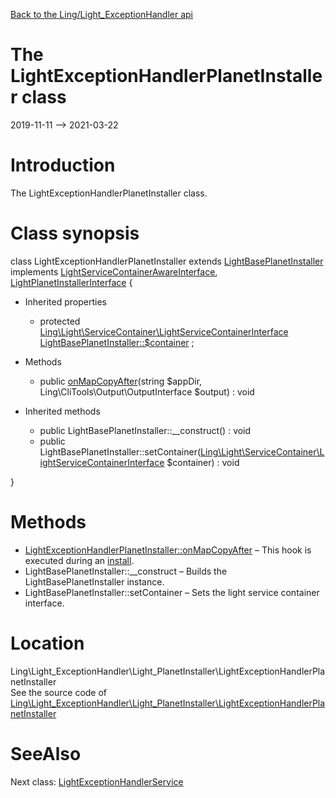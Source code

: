 [Back to the Ling/Light_ExceptionHandler api](https://github.com/lingtalfi/Light_ExceptionHandler/blob/master/doc/api/Ling/Light_ExceptionHandler.md)



The LightExceptionHandlerPlanetInstaller class
================
2019-11-11 --> 2021-03-22






Introduction
============

The LightExceptionHandlerPlanetInstaller class.



Class synopsis
==============


class <span class="pl-k">LightExceptionHandlerPlanetInstaller</span> extends [LightBasePlanetInstaller](https://github.com/lingtalfi/Light_PlanetInstaller/blob/master/doc/api/Ling/Light_PlanetInstaller/PlanetInstaller/LightBasePlanetInstaller.md) implements [LightServiceContainerAwareInterface](https://github.com/lingtalfi/Light/blob/master/doc/api/Ling/Light/ServiceContainer/LightServiceContainerAwareInterface.md), [LightPlanetInstallerInterface](https://github.com/lingtalfi/Light_PlanetInstaller/blob/master/doc/api/Ling/Light_PlanetInstaller/PlanetInstaller/LightPlanetInstallerInterface.md) {

- Inherited properties
    - protected [Ling\Light\ServiceContainer\LightServiceContainerInterface](https://github.com/lingtalfi/Light/blob/master/doc/api/Ling/Light/ServiceContainer/LightServiceContainerInterface.md) [LightBasePlanetInstaller::$container](#property-container) ;

- Methods
    - public [onMapCopyAfter](https://github.com/lingtalfi/Light_ExceptionHandler/blob/master/doc/api/Ling/Light_ExceptionHandler/Light_PlanetInstaller/LightExceptionHandlerPlanetInstaller/onMapCopyAfter.md)(string $appDir, Ling\CliTools\Output\OutputInterface $output) : void

- Inherited methods
    - public LightBasePlanetInstaller::__construct() : void
    - public LightBasePlanetInstaller::setContainer([Ling\Light\ServiceContainer\LightServiceContainerInterface](https://github.com/lingtalfi/Light/blob/master/doc/api/Ling/Light/ServiceContainer/LightServiceContainerInterface.md) $container) : void

}






Methods
==============

- [LightExceptionHandlerPlanetInstaller::onMapCopyAfter](https://github.com/lingtalfi/Light_ExceptionHandler/blob/master/doc/api/Ling/Light_ExceptionHandler/Light_PlanetInstaller/LightExceptionHandlerPlanetInstaller/onMapCopyAfter.md) &ndash; This hook is executed during an [install](https://github.com/lingtalfi/TheBar/blob/master/discussions/import-install.md#summary).
- LightBasePlanetInstaller::__construct &ndash; Builds the LightBasePlanetInstaller instance.
- LightBasePlanetInstaller::setContainer &ndash; Sets the light service container interface.





Location
=============
Ling\Light_ExceptionHandler\Light_PlanetInstaller\LightExceptionHandlerPlanetInstaller<br>
See the source code of [Ling\Light_ExceptionHandler\Light_PlanetInstaller\LightExceptionHandlerPlanetInstaller](https://github.com/lingtalfi/Light_ExceptionHandler/blob/master/Light_PlanetInstaller/LightExceptionHandlerPlanetInstaller.php)



SeeAlso
==============
Next class: [LightExceptionHandlerService](https://github.com/lingtalfi/Light_ExceptionHandler/blob/master/doc/api/Ling/Light_ExceptionHandler/Service/LightExceptionHandlerService.md)<br>

